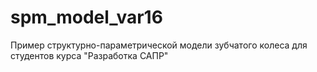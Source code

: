 # spm_model_var16
Пример структурно-параметрической модели зубчатого колеса для студентов курса "Разработка САПР"
